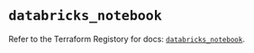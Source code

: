 # `databricks_notebook`

Refer to the Terraform Registory for docs: [`databricks_notebook`](https://registry.terraform.io/providers/databricks/databricks/1.33.0/docs/resources/notebook).
